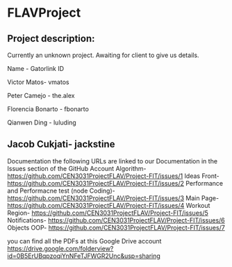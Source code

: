 FLAVProject
===========

Project description:
--------------------
Currently an unknown project. Awaiting for client to give us details.

Name - Gatorlink ID

Victor Matos- vmatos

Peter Camejo - the.alex

Florencia Bonarto - fbonarto

Qianwen Ding - luluding        

Jacob Cukjati- jackstine
------------------------------------------------------------------------------
Documentation
the following URLs are linked to our Documentation in the Issues section of the GitHub Account
Algorithm-                                        https://github.com/CEN3031ProjectFLAV/Project-FIT/issues/1
Ideas Front-                                      https://github.com/CEN3031ProjectFLAV/Project-FIT/issues/2
Performance and Performacne test (node Coding)-   https://github.com/CEN3031ProjectFLAV/Project-FIT/issues/3
Main Page-                                        https://github.com/CEN3031ProjectFLAV/Project-FIT/issues/4
Workout Region-                                   https://github.com/CEN3031ProjectFLAV/Project-FIT/issues/5
Notifications-                                    https://github.com/CEN3031ProjectFLAV/Project-FIT/issues/6
Objects OOP-                                      https://github.com/CEN3031ProjectFLAV/Project-FIT/issues/7

you can find all the PDFs at this Google Drive account
https://drive.google.com/folderview?id=0B5ErUBqpzoqiYnNFeTJFWGR2Unc&usp=sharing


